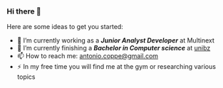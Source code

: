 ### Hi there 👋

Here are some ideas to get you started:

- 🔭 I’m currently working as a ***Junior Analyst Developer*** at Multinext
- 🌱 I’m currently finishing a ***Bachelor in Computer science*** at [unibz](https://www.unibz.it)
- 📫 How to reach me: antonio.coppe@gmail.com
- ⚡ In my free time you will find me at the gym or researching various topics
